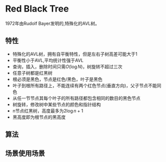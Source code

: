 # Red Black Tree
1972年由Rudolf Bayer发明的,特殊化的AVL树。
## 特性
- 特殊化的AVL树，拥有自平衡特性，但是左右子树高差可能大于1
- 平衡性小于AVL,平均统计性强于AVL
- 查询，插入，删除时间只需$O(\log{N})$，树旋转不超过三次
- 任意子树都是红黑树
- 根必须是黑色，节点是红色/黑色，叶子是黑色
- 叶子到根所有路径上，不能连续有两个红色节点(垂直方向)，父子节点不能同色
- 从任一节节点其每个叶子的所有路径都包含相同的数目的黑色节点
- 树旋转，修改树中某些节点的颜色和指针结构
- n节点红黑树，高度最多为$2\log{n+1}$
- 黑高度即为根节点的黑高度

## 算法

## 场景使用场景